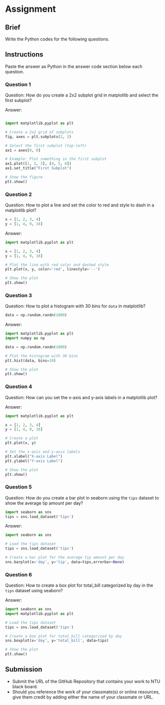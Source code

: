 # Assignment

## Brief

Write the Python codes for the following questions.

## Instructions

Paste the answer as Python in the answer code section below each question.

### Question 1

Question: How do you create a 2x2 subplot grid in matplotlib and select the first subplot?

Answer:

```python

import matplotlib.pyplot as plt

# Create a 2x2 grid of subplots
fig, axes = plt.subplots(2, 2)

# Select the first subplot (top-left)
ax1 = axes[0, 0]

# Example: Plot something in the first subplot
ax1.plot([1, 2, 3], [4, 5, 6])
ax1.set_title("First Subplot")

# Show the figure
plt.show()

```

### Question 2

Question: How to plot a line and set the color to red and style to dash in a matplotlib plot?

```python
x = [1, 2, 3, 4]
y = [1, 4, 9, 16]
```

Answer:

```python
import matplotlib.pyplot as plt

x = [1, 2, 3, 4]
y = [1, 4, 9, 16]

# Plot the line with red color and dashed style
plt.plot(x, y, color='red', linestyle='--')

# Show the plot
plt.show()
```

### Question 3

Question: How to plot a histogram with 30 bins for `data` in matplotlib?

```python
data = np.random.randn(1000)
```

Answer:

```python
import matplotlib.pyplot as plt
import numpy as np

data = np.random.randn(1000)

# Plot the histogram with 30 bins
plt.hist(data, bins=10)

# Show the plot
plt.show()
```

### Question 4

Question: How can you set the x-axis and y-axis labels in a matplotlib plot?

Answer:

```python
import matplotlib.pyplot as plt

x = [1, 2, 3, 4]
y = [1, 4, 9, 16]

# Create a plot
plt.plot(x, y)

# Set the x-axis and y-axis labels
plt.xlabel("X-axis Label")
plt.ylabel("Y-axis Label")

# Show the plot
plt.show()
```

### Question 5

Question: How do you create a bar plot in seaborn using the `tips` dataset to show the average tip amount per day?

```python
import seaborn as sns
tips = sns.load_dataset('tips')
```

Answer:

```python
import seaborn as sns

# Load the tips dataset
tips = sns.load_dataset('tips')

# Create a bar plot for the average tip amount per day
sns.barplot(x='day', y='tip', data=tips,errorbar=None)

```

### Question 6

Question: How to create a box plot for total_bill categorized by day in the `tips` dataset using seaborn?

Answer:

```python
import seaborn as sns
import matplotlib.pyplot as plt

# Load the tips dataset
tips = sns.load_dataset('tips')

# Create a box plot for total_bill categorized by day
sns.boxplot(x='day', y='total_bill', data=tips)

# Show the plot
plt.show()
```

## Submission

- Submit the URL of the GitHub Repository that contains your work to NTU black board.
- Should you reference the work of your classmate(s) or online resources, give them credit by adding either the name of your classmate or URL.
